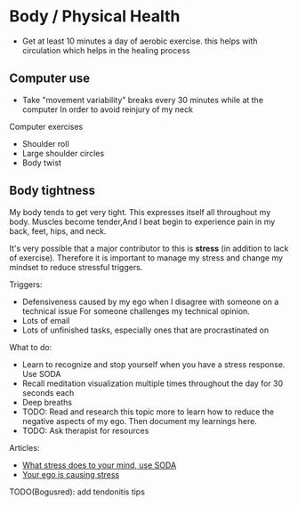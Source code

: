 # Body / Physical Health

- Get at least 10 minutes a day of aerobic exercise. this helps with circulation which helps in the healing process 

## Computer use 
- Take "movement variability" breaks every 30 minutes while at the computer In order to avoid reinjury of my neck

Computer exercises 
- Shoulder roll 
- Large shoulder circles
- Body twist 

## Body tightness

My body tends to get very tight. This expresses itself all throughout my body. Muscles become tender,And I beat begin to experience pain in my back, feet, hips, and neck.

It's very possible that a major contributor to this is **stress** (in addition to lack of exercise). Therefore it is important to manage my stress and change my mindset to reduce stressful triggers.

Triggers:

- Defensiveness caused by my ego when I disagree with someone on a technical issue For someone challenges my technical opinion.
- Lots of email
- Lots of unfinished tasks, especially ones that are procrastinated on

What to do:

- Learn to recognize and stop yourself when you have a stress response. Use SODA
- Recall meditation visualization multiple times throughout the day for 30 seconds each
- Deep breaths
- TODO: Read and research this topic more to learn how to reduce the negative aspects of my ego. Then document my learnings here.
- TODO: Ask therapist for resources

Articles:

- [What stress does to your mind, use SODA](https://davidji.com/what-stress-does-to-your-mind/)
- [Your ego is causing stress](https://www.linkedin.com/pulse/your-ego-causing-stress-preventing-happiness-kimberly-palm)


TODO(Bogusred): add tendonitis tips
